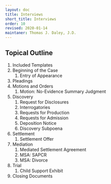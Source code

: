 ```yaml
---
layout: doc
title: Interviews
short_title: Interviews
order: 10
revised: 2020-01-14
maintaner: Thomas J. Daley, J.D.
---
```

## Topical Outline

1. Included Templates
1. Beginning of the Case
   1. Entry of Appearance
1. Pleadings
1. Motions and Orders
   1. Motion: No-Evidence Summary Judgment
1. Discovery
   1. Request for Disclosures
   1. Interrogatories
   1. Requests for Production
   1. Requests for Admission
   1. Deposition Notice
   1. Discovery Subpoena
1. Settlement
   1. Settlement Offer
1. Mediation
   1. Mediated Settlement Agreement
   1. MSA: SAPCR
   1. MSA: Divorce
1. Trial
   1. Child Support Exhibit
1. Closing Documents